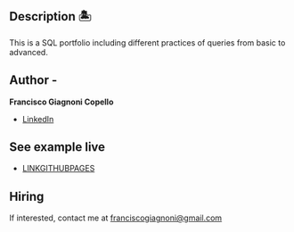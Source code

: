 ## Description 🏝️

This is a SQL portfolio including different practices of queries from basic to advanced.

## Author -
**Francisco Giagnoni Copello**

* [LinkedIn](https://www.linkedin.com/in/fgcopello/)

## See example live
* [LINKGITHUBPAGES](LINKGITHUBPAGES)

## Hiring
If interested, contact me at franciscogiagnoni@gmail.com


